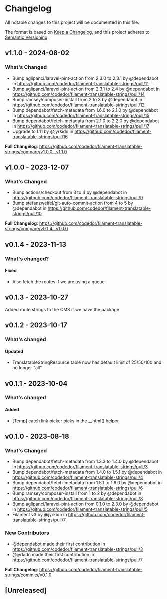# Changelog

All notable changes to this project will be documented in this file.

The format is based on [Keep a Changelog](https://keepachangelog.com/en/1.0.0/),
and this project adheres to [Semantic Versioning](https://semver.org/spec/v2.0.0.html).

## v1.1.0 - 2024-08-02

### What's Changed

* Bump aglipanci/laravel-pint-action from 2.3.0 to 2.3.1 by @dependabot in https://github.com/codedor/filament-translatable-strings/pull/11
* Bump aglipanci/laravel-pint-action from 2.3.1 to 2.4 by @dependabot in https://github.com/codedor/filament-translatable-strings/pull/14
* Bump ramsey/composer-install from 2 to 3 by @dependabot in https://github.com/codedor/filament-translatable-strings/pull/12
* Bump dependabot/fetch-metadata from 1.6.0 to 2.1.0 by @dependabot in https://github.com/codedor/filament-translatable-strings/pull/15
* Bump dependabot/fetch-metadata from 2.1.0 to 2.2.0 by @dependabot in https://github.com/codedor/filament-translatable-strings/pull/17
* Upgrade to L11 by @jyrkidn in https://github.com/codedor/filament-translatable-strings/pull/16

**Full Changelog**: https://github.com/codedor/filament-translatable-strings/compare/v1.0.0...v1.1.0

## v1.0.0 - 2023-12-07

### What's Changed

* Bump actions/checkout from 3 to 4 by @dependabot in https://github.com/codedor/filament-translatable-strings/pull/9
* Bump stefanzweifel/git-auto-commit-action from 4 to 5 by @dependabot in https://github.com/codedor/filament-translatable-strings/pull/10

**Full Changelog**: https://github.com/codedor/filament-translatable-strings/compare/v0.1.4...v1.0.0

## v0.1.4 - 2023-11-13

### What's changed?

#### Fixed

- Also fetch the routes if we are using a queue

## v0.1.3 - 2023-10-27

Added route strings to the CMS if we have the package

## v0.1.2 - 2023-10-17

### What's changed

#### Updated

- TranslatableStringResource table now has default limit of 25/50/100 and no longer "all"

## v0.1.1 - 2023-10-04

### What's changed

#### Added

- [Temp] catch link picker picks in the __html() helper

## v0.1.0 - 2023-08-18

### What's Changed

- Bump dependabot/fetch-metadata from 1.3.3 to 1.4.0 by @dependabot in https://github.com/codedor/filament-translatable-strings/pull/3
- Bump dependabot/fetch-metadata from 1.4.0 to 1.5.1 by @dependabot in https://github.com/codedor/filament-translatable-strings/pull/4
- Bump dependabot/fetch-metadata from 1.5.1 to 1.6.0 by @dependabot in https://github.com/codedor/filament-translatable-strings/pull/6
- Bump ramsey/composer-install from 1 to 2 by @dependabot in https://github.com/codedor/filament-translatable-strings/pull/8
- Bump aglipanci/laravel-pint-action from 0.1.0 to 2.3.0 by @dependabot in https://github.com/codedor/filament-translatable-strings/pull/5
- Filament v3 by @jyrkidn in https://github.com/codedor/filament-translatable-strings/pull/7

### New Contributors

- @dependabot made their first contribution in https://github.com/codedor/filament-translatable-strings/pull/3
- @jyrkidn made their first contribution in https://github.com/codedor/filament-translatable-strings/pull/7

**Full Changelog**: https://github.com/codedor/filament-translatable-strings/commits/v0.1.0

## [Unreleased]
